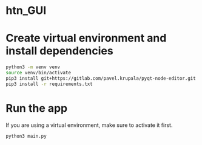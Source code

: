 # htn_GUI


# Create virtual environment and install dependencies

```bash
python3 -m venv venv
source venv/bin/activate
pip3 install git+https://gitlab.com/pavel.krupala/pyqt-node-editor.git # Strange thing here, if I put this in requirements.txt, the code bug when creating a new node
pip3 install -r requirements.txt
```

# Run the app

If you are using a virtual environment, make sure to activate it first.


```bash
python3 main.py
```